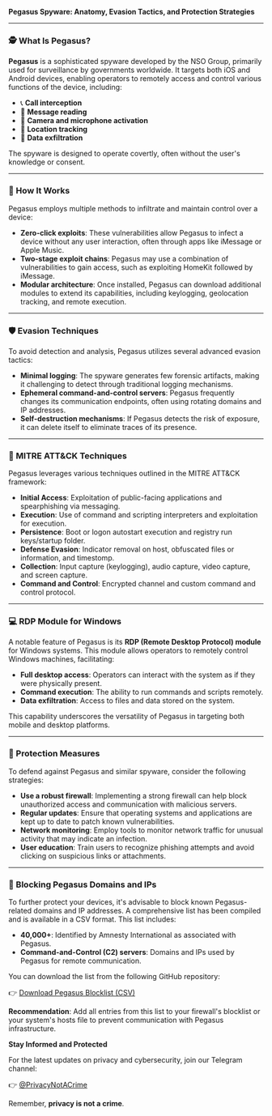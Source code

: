 **Pegasus Spyware: Anatomy, Evasion Tactics, and Protection Strategies**

---

### 🕵️ What Is Pegasus?

**Pegasus** is a sophisticated spyware developed by the NSO Group, primarily used for surveillance by governments worldwide. It targets both iOS and Android devices, enabling operators to remotely access and control various functions of the device, including:

* 📞 **Call interception**
* 📧 **Message reading**
* 🎥 **Camera and microphone activation**
* 📍 **Location tracking**
* 🔐 **Data exfiltration**

The spyware is designed to operate covertly, often without the user's knowledge or consent.

---

### 🧠 How It Works

Pegasus employs multiple methods to infiltrate and maintain control over a device:

* **Zero-click exploits**: These vulnerabilities allow Pegasus to infect a device without any user interaction, often through apps like iMessage or Apple Music.
* **Two-stage exploit chains**: Pegasus may use a combination of vulnerabilities to gain access, such as exploiting HomeKit followed by iMessage.
* **Modular architecture**: Once installed, Pegasus can download additional modules to extend its capabilities, including keylogging, geolocation tracking, and remote execution.

---

### 🛡️ Evasion Techniques

To avoid detection and analysis, Pegasus utilizes several advanced evasion tactics:

* **Minimal logging**: The spyware generates few forensic artifacts, making it challenging to detect through traditional logging mechanisms.
* **Ephemeral command-and-control servers**: Pegasus frequently changes its communication endpoints, often using rotating domains and IP addresses.
* **Self-destruction mechanisms**: If Pegasus detects the risk of exposure, it can delete itself to eliminate traces of its presence.

---

### 🧩 MITRE ATT\&CK Techniques

Pegasus leverages various techniques outlined in the MITRE ATT\&CK framework:

* **Initial Access**: Exploitation of public-facing applications and spearphishing via messaging.
* **Execution**: Use of command and scripting interpreters and exploitation for execution.
* **Persistence**: Boot or logon autostart execution and registry run keys/startup folder.
* **Defense Evasion**: Indicator removal on host, obfuscated files or information, and timestomp.
* **Collection**: Input capture (keylogging), audio capture, video capture, and screen capture.
* **Command and Control**: Encrypted channel and custom command and control protocol.

---

### 💻 RDP Module for Windows

A notable feature of Pegasus is its **RDP (Remote Desktop Protocol) module** for Windows systems. This module allows operators to remotely control Windows machines, facilitating:

* **Full desktop access**: Operators can interact with the system as if they were physically present.
* **Command execution**: The ability to run commands and scripts remotely.
* **Data exfiltration**: Access to files and data stored on the system.

This capability underscores the versatility of Pegasus in targeting both mobile and desktop platforms.

---

### 🔐 Protection Measures

To defend against Pegasus and similar spyware, consider the following strategies:

* **Use a robust firewall**: Implementing a strong firewall can help block unauthorized access and communication with malicious servers.
* **Regular updates**: Ensure that operating systems and applications are kept up to date to patch known vulnerabilities.
* **Network monitoring**: Employ tools to monitor network traffic for unusual activity that may indicate an infection.
* **User education**: Train users to recognize phishing attempts and avoid clicking on suspicious links or attachments.

---

### 📂 Blocking Pegasus Domains and IPs

To further protect your devices, it's advisable to block known Pegasus-related domains and IP addresses. A comprehensive list has been compiled and is available in a CSV format. This list includes:

* **40,000+**: Identified by Amnesty International as associated with Pegasus.
* **Command-and-Control (C2) servers**: Domains and IPs used by Pegasus for remote communication.

You can download the list from the following GitHub repository:

👉 [Download Pegasus Blocklist (CSV)](https://github.com/jjjxu/NSO_Pegasus_Blocklist)

**Recommendation**: Add all entries from this list to your firewall's blocklist or your system's hosts file to prevent communication with Pegasus infrastructure.

**Stay Informed and Protected**

For the latest updates on privacy and cybersecurity, join our Telegram channel:

👉 [@PrivacyNotACrime](https://t.me/PrivacyNotACrime)

Remember, **privacy is not a crime**.
